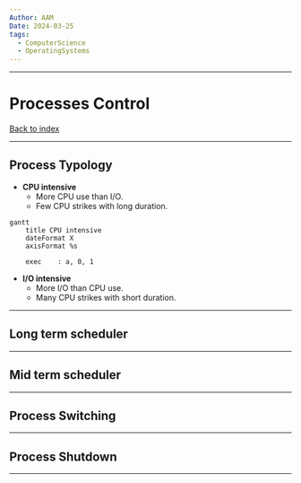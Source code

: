 ```yaml
---
Author: AAM
Date: 2024-03-25
tags:
  - ComputerScience
  - OperatingSystems
---
```

---
# Processes Control

[Back to index](../OS.md)

---
## Process Typology

- **CPU intensive**
	- More CPU use than I/O.
	- Few CPU strikes with long duration.
```mermaid
gantt
    title CPU intensive
    dateFormat X
    axisFormat %s
    
    exec    : a, 0, 1

```
- **I/O intensive**
	- More I/O than CPU use.
	- Many CPU strikes with short duration.


---
## Long term scheduler

---
## Mid term scheduler

---
## Process Switching

---
## Process Shutdown

---